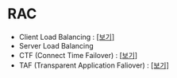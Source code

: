 # RAC

- Client Load Balancing : [[보기]](https://rebel-lord-f41.notion.site/Client-Load-Balancing-8b52c32be96548cb8dbf8dcf3afc39c2?pvs=4)
- Server Load Balancing
- CTF (Connect Time Failover) : [[보기]](https://www.notion.so/CTF-Connect-Time-Failover-686ee00ab80748c18c4f4a3d7e60f17a#a4ec12dbde50465dae6564e9770939df)
- TAF (Transparent Application Faliover) : [[보기]](https://www.notion.so/TAF-Transparent-Application-Faliover-d3b12b8cf053433188114eecaa680687)
